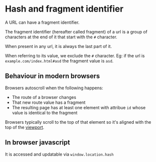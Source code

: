 
# Hash and fragment identifier

A URL can have a fragment identifier.

The fragment identifier (hereafter called fragment) of a url
is a group of characters at the end of it that start with the `#` character.

When present in any url, it is always the last part of it.

When referring to its value, we exclude the `#` character.
Eg: if the url is `example.com/index.html#asd` the fragment value is `asd`.

## Behaviour in modern browsers

Browsers autoscroll when the following happens:

* The route of a browser changes
* That new route value has a fragment
* The resulting page has at least one element with attribue `id` whose value is identical to the fragment

Browsers typically scroll to the top of that element
so it's aligned with the top of the [viewport](/software-terms/viewport/).

## In browser javascript

It is accessed and updatable via `window.location.hash`
